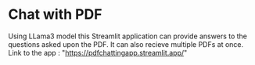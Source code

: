 # Chat with PDF

Using LLama3 model this Streamlit application can provide answers to the questions asked upon the PDF. It can also recieve multiple PDFs at once.
Link to the app : "https://pdfchattingapp.streamlit.app/"
